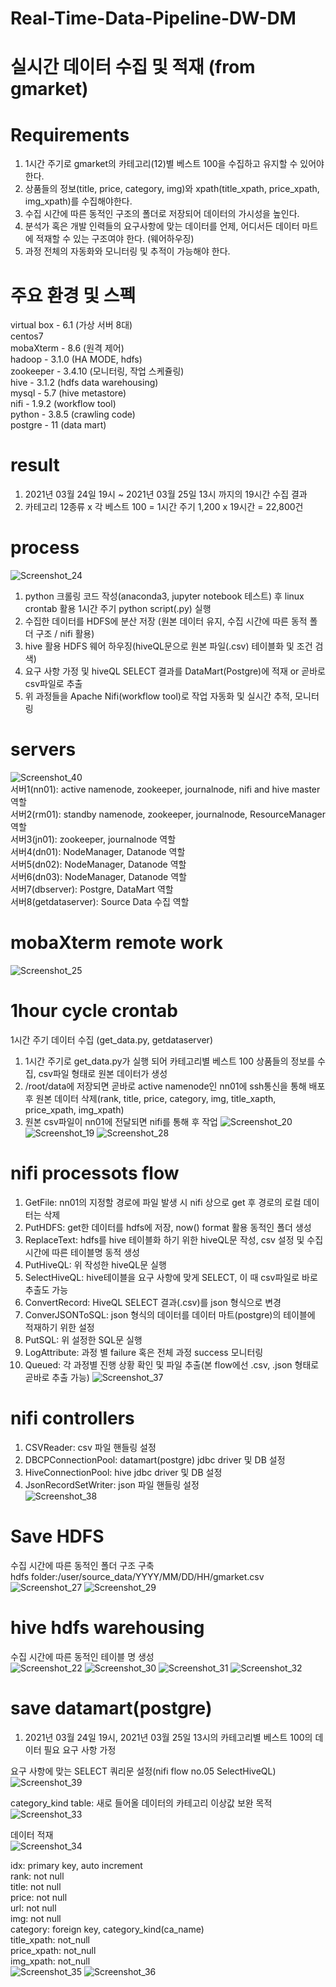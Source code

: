 # Real-Time-Data-Pipeline-DW-DM

# 실시간 데이터 수집 및 적재 (from gmarket)

# Requirements
1. 1시간 주기로 gmarket의 카테고리(12)별 베스트 100을 수집하고 유지할 수 있어야 한다.
2. 상품들의 정보(title, price, category, img)와 xpath(title_xpath, price_xpath, img_xpath)를 수집해야한다.   
3. 수집 시간에 따른 동적인 구조의 폴더로 저장되어 데이터의 가시성을 높인다.
4. 분석가 혹은 개발 인력들의 요구사항에 맞는 데이터를 언제, 어디서든 데이터 마트에 적재할 수 있는 구조여야 한다. (웨어하우징)
5. 과정 전체의 자동화와 모니터링 및 추적이 가능해야 한다.

# 주요 환경 및 스펙
virtual box - 6.1 (가상 서버 8대)   
centos7   
mobaXterm - 8.6 (원격 제어)   
hadoop - 3.1.0 (HA MODE, hdfs)   
zookeeper - 3.4.10 (모니터링, 작업 스케쥴링)   
hive - 3.1.2 (hdfs data warehousing)   
mysql - 5.7 (hive metastore)   
nifi - 1.9.2 (workflow tool)   
python - 3.8.5 (crawling code)   
postgre - 11 (data mart)    

# result
1. 2021년 03월 24일 19시 ~ 2021년 03월 25일 13시 까지의 19시간 수집 결과
2. 카테고리 12종류 x 각 베스트 100 = 1시간 주기 1,200 x 19시간  = 22,800건

# process
![Screenshot_24](https://user-images.githubusercontent.com/66659846/112711394-5ba6c380-8f0b-11eb-9a3a-d92790bd22fa.png)

1. python 크롤링 코드 작성(anaconda3, jupyter notebook 테스트) 후 linux crontab 활용 1시간 주기 python script(.py) 실행   
2. 수집한 데이터를 HDFS에 분산 저장 (원본 데이터 유지, 수집 시간에 따른 동적 폴더 구조 / nifi 활용)   
3. hive 활용 HDFS 웨어 하우징(hiveQL문으로 원본 파일(.csv) 테이블화 및 조건 검색)   
4. 요구 사항 가정 및 hiveQL SELECT  결과를 DataMart(Postgre)에 적재 or 곧바로 csv파일로 추출
5. 위 과정들을 Apache Nifi(workflow tool)로 작업 자동화 및 실시간 추적, 모니터링

# servers
![Screenshot_40](https://user-images.githubusercontent.com/66659846/112713011-281d6680-8f16-11eb-8be4-77e45eda58ab.png)   
서버1(nn01): active namenode, zookeeper, journalnode, nifi and hive master 역할   
서버2(rm01): standby namenode, zookeeper, journalnode, ResourceManager 역할   
서버3(jn01): zookeeper, journalnode 역할   
서버4(dn01): NodeManager, Datanode 역할   
서버5(dn02): NodeManager, Datanode 역할   
서버6(dn03): NodeManager, Datanode 역할   
서버7(dbserver): Postgre, DataMart 역할   
서버8(getdataserver): Source Data 수집 역할 

# mobaXterm remote work
![Screenshot_25](https://user-images.githubusercontent.com/66659846/112711853-de7d4d80-8f0e-11eb-8673-d2fa4d8219bd.png)

# 1hour cycle crontab
1시간 주기 데이터 수집 (get_data.py, getdataserver)
1. 1시간 주기로 get_data.py가 실행 되어 카테고리별 베스트 100 상품들의 정보를 수집, csv파일 형태로 원본 데이터가 생성   
2. /root/data에 저장되면 곧바로 active namenode인 nn01에 ssh통신을 통해 배포 후 원본 데이터 삭제(rank, title, price, category, img, title_xapth, price_xpath, img_xpath)   
3. 원본 csv파일이 nn01에 전달되면 nifi를 통해 후 작업 
![Screenshot_20](https://user-images.githubusercontent.com/66659846/112711786-6020ab80-8f0e-11eb-9542-831890e6e512.png)
![Screenshot_19](https://user-images.githubusercontent.com/66659846/112711787-61ea6f00-8f0e-11eb-8e06-3a0170ae6496.png)
![Screenshot_28](https://user-images.githubusercontent.com/66659846/112712052-2fda0c80-8f10-11eb-9877-09f384625b12.png)

# nifi processots flow
1. GetFile: nn01의 지정할 경로에 파일 발생 시 nifi 상으로 get 후 경로의 로컬 데이터는 삭제   
2. PutHDFS: get한 데이터를 hdfs에 저장, now() format 활용 동적인 폴더 생성   
3. ReplaceText: hdfs를 hive 테이블화 하기 위한 hiveQL문 작성, csv 설정 및 수집 시간에 따른 테이블명 동적 생성   
4. PutHiveQL: 위 작성한 hiveQL문 실행   
5. SelectHiveQL: hive테이블을 요구 사항에 맞게 SELECT, 이 때 csv파일로 바로 추출도 가능   
6. ConvertRecord: HiveQL SELECT 결과(.csv)를 json 형식으로 변경   
7. ConverJSONToSQL: json 형식의 데이터를 데이터 마트(postgre)의 테이블에 적재하기 위한 설정   
8. PutSQL: 위 설정한 SQL문 실행   
9. LogAttribute: 과정 별 failure 혹은 전체 과정 success 모니터링
10. Queued: 각 과정별 진행 상황 확인 및 파일 추출(본 flow에선 .csv, .json 형태로 곧바로 추출 가능)
![Screenshot_37](https://user-images.githubusercontent.com/66659846/112712416-dcb58900-8f12-11eb-9f10-161534b1a606.png)   

# nifi controllers   
1. CSVReader: csv 파일 핸들링 설정   
2. DBCPConnectionPool: datamart(postgre) jdbc driver 및 DB 설정   
3. HiveConnectionPool: hive jdbc driver 및 DB 설정   
4. JsonRecordSetWriter: json 파일 핸들링 설정   
![Screenshot_38](https://user-images.githubusercontent.com/66659846/112712724-703b8980-8f14-11eb-8aa6-c57fe3174974.png)

# Save HDFS   
수집 시간에 따른 동적인 폴더 구조 구축   
hdfs folder:/user/source_data/YYYY/MM/DD/HH/gmarket.csv
![Screenshot_27](https://user-images.githubusercontent.com/66659846/112712090-6ca60380-8f10-11eb-8e23-6844c59ba256.png)
![Screenshot_29](https://user-images.githubusercontent.com/66659846/112712094-77f92f00-8f10-11eb-8ab3-e0f771d2e4dd.png)

# hive hdfs warehousing   
수집 시간에 따른 동적인 테이블 명 생성   
![Screenshot_22](https://user-images.githubusercontent.com/66659846/112712130-c4446f00-8f10-11eb-9dde-d99f5ba2a746.png)
![Screenshot_30](https://user-images.githubusercontent.com/66659846/112712160-02da2980-8f11-11eb-9c4e-33a28cad977d.png)
![Screenshot_31](https://user-images.githubusercontent.com/66659846/112712161-040b5680-8f11-11eb-88f1-f41b1b3d0ecc.png)
![Screenshot_32](https://user-images.githubusercontent.com/66659846/112712183-2c935080-8f11-11eb-8c92-c580617e2bf1.png)

# save datamart(postgre)
1. 2021년 03월 24일 19시, 2021년 03월 25일 13시의 카테고리별 베스트 100의 데이터 필요 요구 사항 가정   
 
요구 사항에 맞는 SELECT 쿼리문 설정(nifi flow no.05 SelectHiveQL)   
![Screenshot_39](https://user-images.githubusercontent.com/66659846/112712839-42a31000-8f15-11eb-86b9-b4627a601414.png)   

category_kind table: 새로 들어올 데이터의 카테고리 이상값 보완 목적
![Screenshot_33](https://user-images.githubusercontent.com/66659846/112712240-78de9080-8f11-11eb-968a-ec29aa860919.png)   

데이터 적재   
![Screenshot_34](https://user-images.githubusercontent.com/66659846/112712243-7a0fbd80-8f11-11eb-8f56-c7e0300507f7.png)

idx: primary key, auto increment   
rank: not null   
title: not null   
price: not null   
url: not null   
img: not null   
category: foreign key, category_kind(ca_name)   
title_xpath: not_null   
price_xpath: not_null   
img_xpath: not_null   
![Screenshot_35](https://user-images.githubusercontent.com/66659846/112712244-7a0fbd80-8f11-11eb-8990-206b8aa7305f.png)
![Screenshot_36](https://user-images.githubusercontent.com/66659846/112712245-7aa85400-8f11-11eb-8665-2477583a4faf.png)
